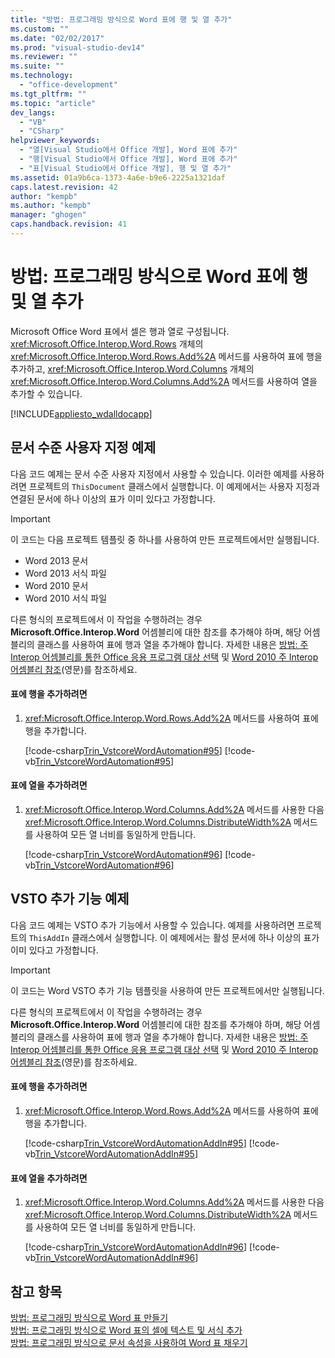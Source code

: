 ```yaml
---
title: "방법: 프로그래밍 방식으로 Word 표에 행 및 열 추가"
ms.custom: ""
ms.date: "02/02/2017"
ms.prod: "visual-studio-dev14"
ms.reviewer: ""
ms.suite: ""
ms.technology: 
  - "office-development"
ms.tgt_pltfrm: ""
ms.topic: "article"
dev_langs: 
  - "VB"
  - "CSharp"
helpviewer_keywords: 
  - "열[Visual Studio에서 Office 개발], Word 표에 추가"
  - "행[Visual Studio에서 Office 개발], Word 표에 추가"
  - "표[Visual Studio에서 Office 개발], 행 및 열 추가"
ms.assetid: 01a9b6ca-1373-4a6e-b9e6-2225a1321daf
caps.latest.revision: 42
author: "kempb"
ms.author: "kempb"
manager: "ghogen"
caps.handback.revision: 41
---
```

# 방법: 프로그래밍 방식으로 Word 표에 행 및 열 추가
  Microsoft Office Word 표에서 셀은 행과 열로 구성됩니다.  <xref:Microsoft.Office.Interop.Word.Rows> 개체의 <xref:Microsoft.Office.Interop.Word.Rows.Add%2A> 메서드를 사용하여 표에 행을 추가하고, <xref:Microsoft.Office.Interop.Word.Columns> 개체의 <xref:Microsoft.Office.Interop.Word.Columns.Add%2A> 메서드를 사용하여 열을 추가할 수 있습니다.  
  
 [!INCLUDE[appliesto_wdalldocapp](../vsto/includes/appliesto-wdalldocapp-md.md)]  
  
## 문서 수준 사용자 지정 예제  
 다음 코드 예제는 문서 수준 사용자 지정에서 사용할 수 있습니다.  이러한 예제를 사용하려면 프로젝트의 `ThisDocument` 클래스에서 실행합니다.  이 예제에서는 사용자 지정과 연결된 문서에 하나 이상의 표가 이미 있다고 가정합니다.  
  
> [!IMPORTANT]  
>  이 코드는 다음 프로젝트 템플릿 중 하나를 사용하여 만든 프로젝트에서만 실행됩니다.  
>   
>  -   Word 2013 문서  
> -   Word 2013 서식 파일  
> -   Word 2010 문서  
> -   Word 2010 서식 파일  
>   
>  다른 형식의 프로젝트에서 이 작업을 수행하려는 경우 **Microsoft.Office.Interop.Word** 어셈블리에 대한 참조를 추가해야 하며, 해당 어셈블리의 클래스를 사용하여 표에 행과 열을 추가해야 합니다.  자세한 내용은 [방법: 주 Interop 어셈블리를 통한 Office 응용 프로그램 대상 선택](../vsto/how-to-target-office-applications-through-primary-interop-assemblies.md) 및 [Word 2010 주 Interop 어셈블리 참조](http://go.microsoft.com/fwlink/?LinkId=189588)\(영문\)를 참조하세요.  
  
#### 표에 행을 추가하려면  
  
1.  <xref:Microsoft.Office.Interop.Word.Rows.Add%2A> 메서드를 사용하여 표에 행을 추가합니다.  
  
     [!code-csharp[Trin_VstcoreWordAutomation#95](../snippets/csharp/VS_Snippets_OfficeSP/Trin_VstcoreWordAutomation/CS/ThisDocument.cs#95)]
     [!code-vb[Trin_VstcoreWordAutomation#95](../snippets/visualbasic/VS_Snippets_OfficeSP/Trin_VstcoreWordAutomation/VB/ThisDocument.vb#95)]  
  
#### 표에 열을 추가하려면  
  
1.  <xref:Microsoft.Office.Interop.Word.Columns.Add%2A> 메서드를 사용한 다음 <xref:Microsoft.Office.Interop.Word.Columns.DistributeWidth%2A> 메서드를 사용하여 모든 열 너비를 동일하게 만듭니다.  
  
     [!code-csharp[Trin_VstcoreWordAutomation#96](../snippets/csharp/VS_Snippets_OfficeSP/Trin_VstcoreWordAutomation/CS/ThisDocument.cs#96)]
     [!code-vb[Trin_VstcoreWordAutomation#96](../snippets/visualbasic/VS_Snippets_OfficeSP/Trin_VstcoreWordAutomation/VB/ThisDocument.vb#96)]  
  
## VSTO 추가 기능 예제  
 다음 코드 예제는 VSTO 추가 기능에서 사용할 수 있습니다.  예제를 사용하려면 프로젝트의 `ThisAddIn` 클래스에서 실행합니다.  이 예제에서는 활성 문서에 하나 이상의 표가 이미 있다고 가정합니다.  
  
> [!IMPORTANT]  
>  이 코드는 Word VSTO 추가 기능 템플릿을 사용하여 만든 프로젝트에서만 실행됩니다.  
>   
>  다른 형식의 프로젝트에서 이 작업을 수행하려는 경우 **Microsoft.Office.Interop.Word** 어셈블리에 대한 참조를 추가해야 하며, 해당 어셈블리의 클래스를 사용하여 표에 행과 열을 추가해야 합니다.  자세한 내용은 [방법: 주 Interop 어셈블리를 통한 Office 응용 프로그램 대상 선택](../vsto/how-to-target-office-applications-through-primary-interop-assemblies.md) 및 [Word 2010 주 Interop 어셈블리 참조](http://go.microsoft.com/fwlink/?LinkId=189588)\(영문\)를 참조하세요.  
  
#### 표에 행을 추가하려면  
  
1.  <xref:Microsoft.Office.Interop.Word.Rows.Add%2A> 메서드를 사용하여 표에 행을 추가합니다.  
  
     [!code-csharp[Trin_VstcoreWordAutomationAddIn#95](../snippets/csharp/VS_Snippets_OfficeSP/Trin_VstcoreWordAutomationAddIn/CS/ThisAddIn.cs#95)]
     [!code-vb[Trin_VstcoreWordAutomationAddIn#95](../snippets/visualbasic/VS_Snippets_OfficeSP/Trin_VstcoreWordAutomationAddIn/VB/ThisAddIn.vb#95)]  
  
#### 표에 열을 추가하려면  
  
1.  <xref:Microsoft.Office.Interop.Word.Columns.Add%2A> 메서드를 사용한 다음 <xref:Microsoft.Office.Interop.Word.Columns.DistributeWidth%2A> 메서드를 사용하여 모든 열 너비를 동일하게 만듭니다.  
  
     [!code-csharp[Trin_VstcoreWordAutomationAddIn#96](../snippets/csharp/VS_Snippets_OfficeSP/Trin_VstcoreWordAutomationAddIn/CS/ThisAddIn.cs#96)]
     [!code-vb[Trin_VstcoreWordAutomationAddIn#96](../snippets/visualbasic/VS_Snippets_OfficeSP/Trin_VstcoreWordAutomationAddIn/VB/ThisAddIn.vb#96)]  
  
## 참고 항목  
 [방법: 프로그래밍 방식으로 Word 표 만들기](../vsto/how-to-programmatically-create-word-tables.md)   
 [방법: 프로그래밍 방식으로 Word 표의 셀에 텍스트 및 서식 추가](../vsto/how-to-programmatically-add-text-and-formatting-to-cells-in-word-tables.md)   
 [방법: 프로그래밍 방식으로 문서 속성을 사용하여 Word 표 채우기](../vsto/how-to-programmatically-populate-word-tables-with-document-properties.md)  
  
  